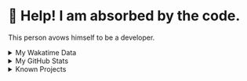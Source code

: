 # 🥺 Help! I am absorbed by the code. 

This person avows himself to be a developer.

<details>

<summary>My Wakatime Data</summary>

<!--START_SECTION:waka-->
![Lines of code](https://img.shields.io/badge/From%20Hello%20World%20I%27ve%20Written-8.8%20million%20lines%20of%20code-blue)

**🐱 My GitHub Data** 

> 📦 761.0 kB Used in GitHub's Storage 
 > 
> 🏆 250 Contributions in the Year 2024
 > 
> 🚫 Not Opted to Hire
 > 
> 📜 86 Public Repositories 
 > 
> 🔑 26 Private Repositories 
 > 
**I'm an Early 🐤** 

```text
🌞 Morning                2101 commits        ██████░░░░░░░░░░░░░░░░░░░   24.14 % 
🌆 Daytime                3696 commits        ███████████░░░░░░░░░░░░░░   42.47 % 
🌃 Evening                2831 commits        ████████░░░░░░░░░░░░░░░░░   32.53 % 
🌙 Night                  74 commits          ░░░░░░░░░░░░░░░░░░░░░░░░░   00.85 % 
```
📅 **I'm Most Productive on Wednesday** 

```text
Monday                   1074 commits        ███░░░░░░░░░░░░░░░░░░░░░░   12.34 % 
Tuesday                  1504 commits        ████░░░░░░░░░░░░░░░░░░░░░   17.28 % 
Wednesday                1520 commits        ████░░░░░░░░░░░░░░░░░░░░░   17.47 % 
Thursday                 1240 commits        ████░░░░░░░░░░░░░░░░░░░░░   14.25 % 
Friday                   1294 commits        ████░░░░░░░░░░░░░░░░░░░░░   14.87 % 
Saturday                 1105 commits        ███░░░░░░░░░░░░░░░░░░░░░░   12.70 % 
Sunday                   965 commits         ███░░░░░░░░░░░░░░░░░░░░░░   11.09 % 
```


**I Mostly Code in Go** 

```text
Python                   22 repos            ██████░░░░░░░░░░░░░░░░░░░   22.22 % 
TeX                      6 repos             ██░░░░░░░░░░░░░░░░░░░░░░░   06.06 % 
Swift                    3 repos             █░░░░░░░░░░░░░░░░░░░░░░░░   03.03 % 
Shell                    2 repos             █░░░░░░░░░░░░░░░░░░░░░░░░   02.02 % 
Rust                     2 repos             █░░░░░░░░░░░░░░░░░░░░░░░░   02.02 % 
```




 Last Updated on 30/01/2024 01:12:19 UTC
<!--END_SECTION:waka-->

</details>

<details>
 
 <summary>My GitHub Stats</summary>

[![CDFMLR's github stats](https://github-readme-stats.vercel.app/api?username=cdfmlr&count_private=true&show_icons=true)](https://github.com/anuraghazra/github-readme-stats)
 
</details>

<details>

<summary>Known Projects</summary>

[![Star History Chart](https://api.star-history.com/svg?repos=cdfmlr/pyflowchart,cdfmlr/muvtuber,cdfmlr/crud,cdfmlr/murecom-verse-1,cdfmlr/murecom-intro&type=Date)](https://star-history.com/#cdfmlr/pyflowchart&cdfmlr/muvtuber&cdfmlr/crud&cdfmlr/murecom-verse-1&cdfmlr/murecom-intro&Date)

 </details>
